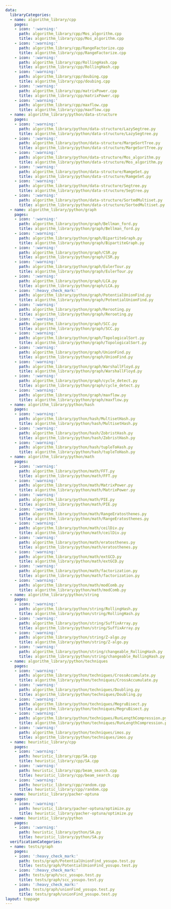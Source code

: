 ```yaml
---
data:
  libraryCategories:
  - name: algorithm_library/cpp
    pages:
    - icon: ':warning:'
      path: algorithm_library/cpp/Mos_algorithm.cpp
      title: algorithm_library/cpp/Mos_algorithm.cpp
    - icon: ':warning:'
      path: algorithm_library/cpp/RangeFactorize.cpp
      title: algorithm_library/cpp/RangeFactorize.cpp
    - icon: ':warning:'
      path: algorithm_library/cpp/RollingHash.cpp
      title: algorithm_library/cpp/RollingHash.cpp
    - icon: ':warning:'
      path: algorithm_library/cpp/doubing.cpp
      title: algorithm_library/cpp/doubing.cpp
    - icon: ':warning:'
      path: algorithm_library/cpp/matrixPower.cpp
      title: algorithm_library/cpp/matrixPower.cpp
    - icon: ':warning:'
      path: algorithm_library/cpp/maxflow.cpp
      title: algorithm_library/cpp/maxflow.cpp
  - name: algorithm_library/python/data-structure
    pages:
    - icon: ':warning:'
      path: algorithm_library/python/data-structure/LazySegtree.py
      title: algorithm_library/python/data-structure/LazySegtree.py
    - icon: ':warning:'
      path: algorithm_library/python/data-structure/MargeSortTree.py
      title: algorithm_library/python/data-structure/MargeSortTree.py
    - icon: ':warning:'
      path: algorithm_library/python/data-structure/Mos_algorithm.py
      title: algorithm_library/python/data-structure/Mos_algorithm.py
    - icon: ':warning:'
      path: algorithm_library/python/data-structure/RamgeSet.py
      title: algorithm_library/python/data-structure/RamgeSet.py
    - icon: ':warning:'
      path: algorithm_library/python/data-structure/Segtree.py
      title: algorithm_library/python/data-structure/Segtree.py
    - icon: ':warning:'
      path: algorithm_library/python/data-structure/SortedMultiset.py
      title: algorithm_library/python/data-structure/SortedMultiset.py
  - name: algorithm_library/python/graph
    pages:
    - icon: ':warning:'
      path: algorithm_library/python/graph/Bellman_ford.py
      title: algorithm_library/python/graph/Bellman_ford.py
    - icon: ':warning:'
      path: algorithm_library/python/graph/BipartiteGraph.py
      title: algorithm_library/python/graph/BipartiteGraph.py
    - icon: ':warning:'
      path: algorithm_library/python/graph/CSR.py
      title: algorithm_library/python/graph/CSR.py
    - icon: ':warning:'
      path: algorithm_library/python/graph/EulerTour.py
      title: algorithm_library/python/graph/EulerTour.py
    - icon: ':warning:'
      path: algorithm_library/python/graph/LCA.py
      title: algorithm_library/python/graph/LCA.py
    - icon: ':heavy_check_mark:'
      path: algorithm_library/python/graph/PotentialUnionFind.py
      title: algorithm_library/python/graph/PotentialUnionFind.py
    - icon: ':warning:'
      path: algorithm_library/python/graph/Rerooting.py
      title: algorithm_library/python/graph/Rerooting.py
    - icon: ':warning:'
      path: algorithm_library/python/graph/SCC.py
      title: algorithm_library/python/graph/SCC.py
    - icon: ':warning:'
      path: algorithm_library/python/graph/TopologicalSort.py
      title: algorithm_library/python/graph/TopologicalSort.py
    - icon: ':warning:'
      path: algorithm_library/python/graph/UnionFind.py
      title: algorithm_library/python/graph/UnionFind.py
    - icon: ':warning:'
      path: algorithm_library/python/graph/WarshallFloyd.py
      title: algorithm_library/python/graph/WarshallFloyd.py
    - icon: ':warning:'
      path: algorithm_library/python/graph/cycle_detect.py
      title: algorithm_library/python/graph/cycle_detect.py
    - icon: ':warning:'
      path: algorithm_library/python/graph/maxflow.py
      title: algorithm_library/python/graph/maxflow.py
  - name: algorithm_library/python/hash
    pages:
    - icon: ':warning:'
      path: algorithm_library/python/hash/MultisetHash.py
      title: algorithm_library/python/hash/MultisetHash.py
    - icon: ':warning:'
      path: algorithm_library/python/hash/ZobristHash.py
      title: algorithm_library/python/hash/ZobristHash.py
    - icon: ':warning:'
      path: algorithm_library/python/hash/tupleToHash.py
      title: algorithm_library/python/hash/tupleToHash.py
  - name: algorithm_library/python/math
    pages:
    - icon: ':warning:'
      path: algorithm_library/python/math/FFT.py
      title: algorithm_library/python/math/FFT.py
    - icon: ':warning:'
      path: algorithm_library/python/math/MatrixPower.py
      title: algorithm_library/python/math/MatrixPower.py
    - icon: ':warning:'
      path: algorithm_library/python/math/PIE.py
      title: algorithm_library/python/math/PIE.py
    - icon: ':warning:'
      path: algorithm_library/python/math/RangeEratosthenes.py
      title: algorithm_library/python/math/RangeEratosthenes.py
    - icon: ':warning:'
      path: algorithm_library/python/math/ceilDiv.py
      title: algorithm_library/python/math/ceilDiv.py
    - icon: ':warning:'
      path: algorithm_library/python/math/eratosthenes.py
      title: algorithm_library/python/math/eratosthenes.py
    - icon: ':warning:'
      path: algorithm_library/python/math/extGCD.py
      title: algorithm_library/python/math/extGCD.py
    - icon: ':warning:'
      path: algorithm_library/python/math/factorization.py
      title: algorithm_library/python/math/factorization.py
    - icon: ':warning:'
      path: algorithm_library/python/math/modComb.py
      title: algorithm_library/python/math/modComb.py
  - name: algorithm_library/python/string
    pages:
    - icon: ':warning:'
      path: algorithm_library/python/string/RollingHash.py
      title: algorithm_library/python/string/RollingHash.py
    - icon: ':warning:'
      path: algorithm_library/python/string/SuffixArray.py
      title: algorithm_library/python/string/SuffixArray.py
    - icon: ':warning:'
      path: algorithm_library/python/string/Z-algo.py
      title: algorithm_library/python/string/Z-algo.py
    - icon: ':warning:'
      path: algorithm_library/python/string/changeable_RollingHash.py
      title: algorithm_library/python/string/changeable_RollingHash.py
  - name: algorithm_library/python/techniques
    pages:
    - icon: ':warning:'
      path: algorithm_library/python/techniques/CrossAccumulate.py
      title: algorithm_library/python/techniques/CrossAccumulate.py
    - icon: ':warning:'
      path: algorithm_library/python/techniques/Doubling.py
      title: algorithm_library/python/techniques/Doubling.py
    - icon: ':warning:'
      path: algorithm_library/python/techniques/MegruBisect.py
      title: algorithm_library/python/techniques/MegruBisect.py
    - icon: ':warning:'
      path: algorithm_library/python/techniques/RunLengthCompression.py
      title: algorithm_library/python/techniques/RunLengthCompression.py
    - icon: ':warning:'
      path: algorithm_library/python/techniques/imos.py
      title: algorithm_library/python/techniques/imos.py
  - name: heuristic_library/cpp
    pages:
    - icon: ':warning:'
      path: heuristic_library/cpp/SA.cpp
      title: heuristic_library/cpp/SA.cpp
    - icon: ':warning:'
      path: heuristic_library/cpp/beam_search.cpp
      title: heuristic_library/cpp/beam_search.cpp
    - icon: ':warning:'
      path: heuristic_library/cpp/random.cpp
      title: heuristic_library/cpp/random.cpp
  - name: heuristic_library/pacher-optuna
    pages:
    - icon: ':warning:'
      path: heuristic_library/pacher-optuna/optimize.py
      title: heuristic_library/pacher-optuna/optimize.py
  - name: heuristic_library/python
    pages:
    - icon: ':warning:'
      path: heuristic_library/python/SA.py
      title: heuristic_library/python/SA.py
  verificationCategories:
  - name: tests/graph
    pages:
    - icon: ':heavy_check_mark:'
      path: tests/graph/PotentialUnionFind_yosupo.test.py
      title: tests/graph/PotentialUnionFind_yosupo.test.py
    - icon: ':heavy_check_mark:'
      path: tests/graph/scc_yosupo.test.py
      title: tests/graph/scc_yosupo.test.py
    - icon: ':heavy_check_mark:'
      path: tests/graph/unionFind_yosupo.test.py
      title: tests/graph/unionFind_yosupo.test.py
layout: toppage
---
```

